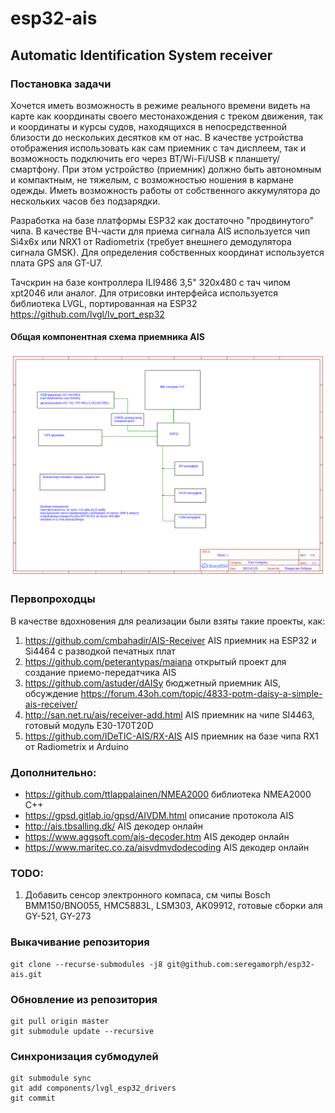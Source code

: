 # esp32-ais
## Automatic Identification System receiver ##

### Постановка задачи ###
Хочется иметь возможность в режиме реального времени видеть на карте как координаты своего местонахождения с треком движения,
так и координаты и курсы судов, находящихся в непосредственной близости до нескольких десятков км от нас.
В качестве устройства отображения использовать как сам приемник с тач дисплеем, так и возможность подключить его через BT/Wi-Fi/USB к планшету/смартфону.
При этом устройство (приемник) должно быть автономным и компактным, не тяжелым, с возможностью ношения в кармане одежды.
Иметь возможность работы от собственного аккумулятора до нескольких часов без подзарядки.

Разработка на базе платформы ESP32 как достаточно "продвинутого" чипа.
В качестве ВЧ-части для приема сигнала AIS используется чип Si4x6x или NRX1 от Radiometrix (требует внешнего демодулятора сигнала GMSK).
Для определения собственных координат используется плата GPS аля GT-U7.

Тачскрин на базе контроллера ILI9486 3,5" 320x480 с тач чипом xpt2046 или аналог.
Для отрисовки интерфейса используется библиотека LVGL, портированная на ESP32 https://github.com/lvgl/lv_port_esp32

#### Общая компонентная схема приемника AIS ####
![Компонентная схема приемника AIS](/img/Schematic_component_receiver_AIS%20v0.1.png)

### Первопроходцы ###
В качестве вдохновения для реализации были взяты такие проекты, как:
1. <https://github.com/cmbahadir/AIS-Receiver> AIS приемник на ESP32 и Si4464 с разводкой печатных плат
2. <https://github.com/peterantypas/maiana>  открытый проект для создание приемо-передатчика AIS
3. <https://github.com/astuder/dAISy> бюджетный приемник AIS, обсуждение <https://forum.43oh.com/topic/4833-potm-daisy-a-simple-ais-receiver/>
4. <http://san.net.ru/ais/receiver-add.html> AIS приемник на чипе SI4463, готовый модуль E30-170T20D
5. <https://github.com/IDeTIC-AIS/RX-AIS> AIS приемник на базе чипа RX1 от Radiometrix и Arduino

### Дополнительно: ###
* <https://github.com/ttlappalainen/NMEA2000>  библиотека NMEA2000 C++
* <https://gpsd.gitlab.io/gpsd/AIVDM.html> описание протокола AIS
* <http://ais.tbsalling.dk/> AIS декодер онлайн
* <https://www.aggsoft.com/ais-decoder.htm> AIS декодер онлайн
* <https://www.maritec.co.za/aisvdmvdodecoding> AIS декодер онлайн


### TODO: ###
1. Добавить сенсор электронного компаса, см чипы Bosch BMM150/BNO055, HMC5883L, LSM303, AK09912, готовые сборки аля GY-521, GY-273

### Выкачивание репозитория
```shell
git clone --recurse-submodules -j8 git@github.com:seregamorph/esp32-ais.git
```

### Обновление из репозитория
```shell
git pull origin master
git submodule update --recursive
```

### Синхронизация субмодулей
```shell
git submodule sync
git add components/lvgl_esp32_drivers
git commit
```
